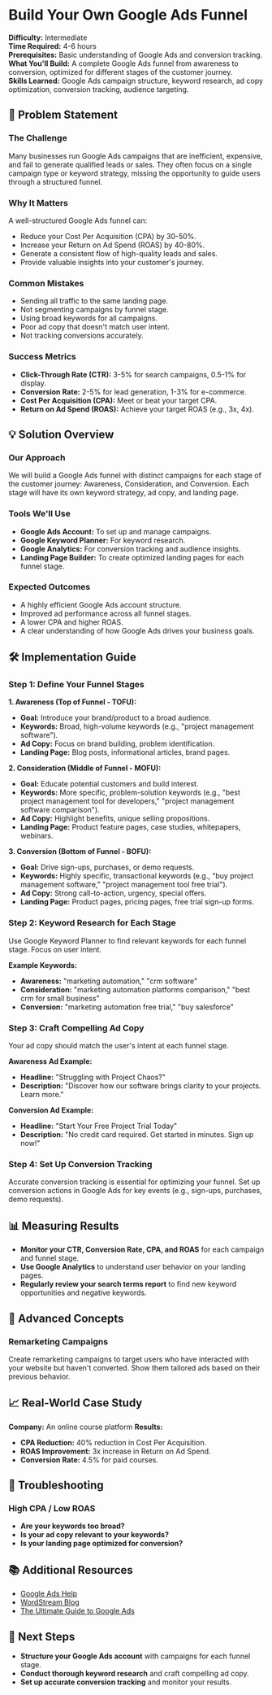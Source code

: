 # Build Your Own Google Ads Funnel

**Difficulty:** Intermediate  
**Time Required:** 4-6 hours  
**Prerequisites:** Basic understanding of Google Ads and conversion tracking.  
**What You'll Build:** A complete Google Ads funnel from awareness to conversion, optimized for different stages of the customer journey.  
**Skills Learned:** Google Ads campaign structure, keyword research, ad copy optimization, conversion tracking, audience targeting.  

## 🎯 Problem Statement

### The Challenge
Many businesses run Google Ads campaigns that are inefficient, expensive, and fail to generate qualified leads or sales. They often focus on a single campaign type or keyword strategy, missing the opportunity to guide users through a structured funnel.

### Why It Matters
A well-structured Google Ads funnel can:
- Reduce your Cost Per Acquisition (CPA) by 30-50%.
- Increase your Return on Ad Spend (ROAS) by 40-80%.
- Generate a consistent flow of high-quality leads and sales.
- Provide valuable insights into your customer's journey.

### Common Mistakes
- Sending all traffic to the same landing page.
- Not segmenting campaigns by funnel stage.
- Using broad keywords for all campaigns.
- Poor ad copy that doesn't match user intent.
- Not tracking conversions accurately.

### Success Metrics
- **Click-Through Rate (CTR):** 3-5% for search campaigns, 0.5-1% for display.
- **Conversion Rate:** 2-5% for lead generation, 1-3% for e-commerce.
- **Cost Per Acquisition (CPA):** Meet or beat your target CPA.
- **Return on Ad Spend (ROAS):** Achieve your target ROAS (e.g., 3x, 4x).

## 💡 Solution Overview

### Our Approach
We will build a Google Ads funnel with distinct campaigns for each stage of the customer journey: Awareness, Consideration, and Conversion. Each stage will have its own keyword strategy, ad copy, and landing page.

### Tools We'll Use
- **Google Ads Account:** To set up and manage campaigns.
- **Google Keyword Planner:** For keyword research.
- **Google Analytics:** For conversion tracking and audience insights.
- **Landing Page Builder:** To create optimized landing pages for each funnel stage.

### Expected Outcomes
- A highly efficient Google Ads account structure.
- Improved ad performance across all funnel stages.
- A lower CPA and higher ROAS.
- A clear understanding of how Google Ads drives your business goals.

## 🛠️ Implementation Guide

### Step 1: Define Your Funnel Stages

**1. Awareness (Top of Funnel - TOFU):**
*   **Goal:** Introduce your brand/product to a broad audience.
*   **Keywords:** Broad, high-volume keywords (e.g., "project management software").
*   **Ad Copy:** Focus on brand building, problem identification.
*   **Landing Page:** Blog posts, informational articles, brand pages.

**2. Consideration (Middle of Funnel - MOFU):**
*   **Goal:** Educate potential customers and build interest.
*   **Keywords:** More specific, problem-solution keywords (e.g., "best project management tool for developers," "project management software comparison").
*   **Ad Copy:** Highlight benefits, unique selling propositions.
*   **Landing Page:** Product feature pages, case studies, whitepapers, webinars.

**3. Conversion (Bottom of Funnel - BOFU):**
*   **Goal:** Drive sign-ups, purchases, or demo requests.
*   **Keywords:** Highly specific, transactional keywords (e.g., "buy project management software," "project management tool free trial").
*   **Ad Copy:** Strong call-to-action, urgency, special offers.
*   **Landing Page:** Product pages, pricing pages, free trial sign-up forms.

### Step 2: Keyword Research for Each Stage

Use Google Keyword Planner to find relevant keywords for each funnel stage. Focus on user intent.

**Example Keywords:**
*   **Awareness:** "marketing automation," "crm software"
*   **Consideration:** "marketing automation platforms comparison," "best crm for small business"
*   **Conversion:** "marketing automation free trial," "buy salesforce"

### Step 3: Craft Compelling Ad Copy

Your ad copy should match the user's intent at each funnel stage.

**Awareness Ad Example:**
*   **Headline:** "Struggling with Project Chaos?"
*   **Description:** "Discover how our software brings clarity to your projects. Learn more."

**Conversion Ad Example:**
*   **Headline:** "Start Your Free Project Trial Today"
*   **Description:** "No credit card required. Get started in minutes. Sign up now!"

### Step 4: Set Up Conversion Tracking

Accurate conversion tracking is essential for optimizing your funnel. Set up conversion actions in Google Ads for key events (e.g., sign-ups, purchases, demo requests).

## 📊 Measuring Results

- **Monitor your CTR, Conversion Rate, CPA, and ROAS** for each campaign and funnel stage.
- **Use Google Analytics** to understand user behavior on your landing pages.
- **Regularly review your search terms report** to find new keyword opportunities and negative keywords.

## 🚀 Advanced Concepts

### Remarketing Campaigns

Create remarketing campaigns to target users who have interacted with your website but haven't converted. Show them tailored ads based on their previous behavior.

## 📈 Real-World Case Study

**Company:** An online course platform
**Results:**
- **CPA Reduction:** 40% reduction in Cost Per Acquisition.
- **ROAS Improvement:** 3x increase in Return on Ad Spend.
- **Conversion Rate:** 4.5% for paid courses.

## 🔧 Troubleshooting

### High CPA / Low ROAS
- **Are your keywords too broad?**
- **Is your ad copy relevant to your keywords?**
- **Is your landing page optimized for conversion?**

## 📚 Additional Resources

- [Google Ads Help](https://support.google.com/google-ads/)
- [WordStream Blog](https://www.wordstream.com/blog)
- [The Ultimate Guide to Google Ads](https://neilpatel.com/blog/google-ads-guide/)

## 🎯 Next Steps

- **Structure your Google Ads account** with campaigns for each funnel stage.
- **Conduct thorough keyword research** and craft compelling ad copy.
- **Set up accurate conversion tracking** and monitor your results.
